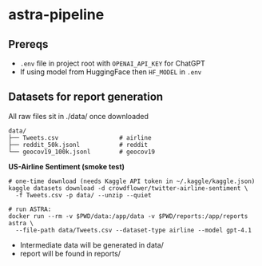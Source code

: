 # astra-pipeline

## Prereqs
- `.env` file in project root with `OPENAI_API_KEY` for ChatGPT
- If using model from HuggingFace then `HF_MODEL` in `.env`

## Datasets for report generation

All raw files sit in ./data/ once downloaded
```
data/
├── Tweets.csv                 # airline
├── reddit_50k.jsonl           # reddit
└── geocov19_100k.jsonl        # geocov19
```

**US-Airline Sentiment (smoke test)**
```
# one-time download (needs Kaggle API token in ~/.kaggle/kaggle.json)
kaggle datasets download -d crowdflower/twitter-airline-sentiment \
  -f Tweets.csv -p data/ --unzip --quiet

# run ASTRA:
docker run --rm -v $PWD/data:/app/data -v $PWD/reports:/app/reports astra \
  --file-path data/Tweets.csv --dataset-type airline --model gpt-4.1
```

- Intermediate data will be generated in data/
- report will be found in reports/
```